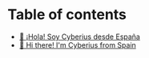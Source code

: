 # Table of contents

* [👋 ¡Hola! Soy Cyberius desde España](README.md)
* [👋 Hi there! I'm Cyberius from Spain](README.en.md)
